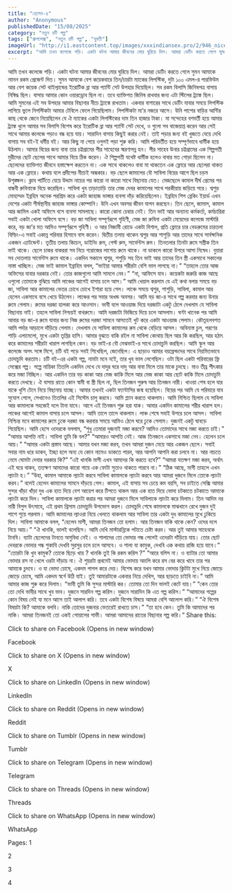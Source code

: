 ```yaml
---
title: "হেলেন-৪"
author: "Anonymous"
publishedDate: "15/08/2025"
category: "নতুন চটি গল্প"
tags: ["গ্রুপসেক্স", "নতুন চটি গল্প", "যুবতী"]
imageUrl: "http://i1.eastcontent.top/images/xxxindiansex.pro/2/946_nice_doggystyle.jpg"
excerpt: "আমি তখন কলেজে পড়ি। একটা ঘটনা আমার জীবনের মোর ঘুরিয়ে দিল। আমরা ডেটিং করতে গেলে সুমন আমাকে নাানন রকম প্রেজেন্ট দিত। সুমন আমাকে বেশ কয়েকবারে তিন/চারটা ম্যাকের লিপস্টিক, দুটা ১০০ এমল-র পারফিউম আর বেশ কয়েক..."
---
```


আমি তখন কলেজে পড়ি। একটা ঘটনা আমার জীবনের মোর ঘুরিয়ে দিল। আমরা ডেটিং করতে গেলে সুমন আমাকে নাানন রকম প্রেজেন্ট দিত। সুমন আমাকে বেশ কয়েকবারে তিন/চারটা ম্যাকের লিপস্টিক, দুটা ১০০ এমল-র পারফিউম আর বেশ কয়েক সেট থাইল্যান্ডের ইরোটিক ব্রা আর প্যান্টি সেট ‍উপহার দিয়েছিল। সব রকম বিলাসি জিনিষপত্র বাসায় নিষিদ্ধ ছিল। বাসায় আমার কোন ওয়ারড্রোব ছিল না। তবে ব্যাক্তিগত জিনিষ রাখবার জন্য এটা স্টিলের ট্র্যাঙ্ক ছিল। আমি সুমনের এই সব উপহার আমার বিছানার নীচে ট্র্যাঙ্কে রাখতাম। একবার বাশারের সাথে ডেটিং যাবার সময়ে লিপস্টিক লাগিয়ে ভুলে নিপস্টিকটা আমার টেবিলে ফেলে গিয়েছিলাম। লিপস্টিকটা মা’র নজরে আসে। উনি পাশের বাড়ির আন্টির কাছ থেকে জেনে নিয়েছিলেন যে ঐ ম্যাকের একটা লিপস্টিকের দাম তিন হাজার টাকা। মা সন্দেহের বশবর্তী হয়ে আমার ট্র্যাঙ্ক খুলে আমার সব বিলাসি বিশেষ করে ইরোটিক ব্রা আর প্যান্টি সেট দেখে, ও গুলো সব বাজেয়াপ্ত করেন আর সেই সাথে আমার কলেজে পড়াও বন্ধ হয়ে যায়। সারাদিন বাসায় কিছুই করার নেই। তাই পড়ার জন্য বই খুজতে যেয়ে দেখি বাসায় সব বই-ই ধর্মীয় বই। আর কিছু না পেয়ে ওগুলই পড়া শুরু করি। আমি পরিবর্তীত হয়ে সম্পূর্ণভাবে ধার্মীক হয়ে উঠলাম। আমার বিয়ের জন্য বাবা তার চট্টগ্রামের পীর সাহেবের স্মরণাপন্ন হন। পীর সাহেব উনার চট্টগ্রামের এক শিল্পপতী মুরীদের ছোট ছেলের সাথে আমার বিয়ে ঠিক করেন। ঐ শিল্পপতী যথেষ্ট ধার্মীক হলেও বাবার মত গোড়া ছিলেন না। ছেলেদের ব্যাক্তিগত জীবনে হস্তাক্ষেপ করতেন না। এক সাথে থাকলেও বাবা মা থাকতেন এক ফ্লোরে আর ছেলেরা থাকত আর এক ফ্লোরে। কথায় বলে প্রদীপের নীচেই অন্ধকার। বড় ছেলে জামালের বৌ সাবিলা বিয়ের আগে ছিল চড়ম উশৃঙ্ক্ষল। ক্লাব পার্টিতে যেয়ে উদ্দাম নাচের পর কারো না কারো সাথে বিছানায় যেত। মেজছেলে কামাল দীর্ঘ প্রেমের পর বান্ধবী রুবিনাকে বিয়ে করেছিল। সাবিলা খুব তাড়াতাড়ি তার মেজ দেবর কামালের সাথে পরকীয়ায় জড়িয়ে পরে।
শ্বশুড় মোহাম্মদ ইব্রহিম অনেক পরশ্রিম করে একটা জাহাজ ভাঙ্গার ব্যবসা দাঁড় করিয়েছিলেন। ইব্রহিম শিপ ব্রেকিং ইয়ার্ড এখন দেশের একটা শীর্ষস্থানীয় জাহাজ ভাঙ্গার কোম্পানি। উনি এখন অবসর জীবন যাপন করছেন। তিন ছেলে, জামাল, কামাল আর জামিল একই অফিসে বসে ব্যবসা সামলাছে। কারো কোনা চেম্বার নেই। তিন ভাই আর অন্যান্য কর্মকর্তা, কর্মচারিরা সবাই একটা খোলা অফিসে বসে। বড় জা সাবিলা সম্পূর্ণরূপে গৃহিণী, মেজ জা রুবিনা একটা মেয়েদের কলেজে মাস্টারি করে, বড় জা’র মত আমিও সম্পূর্ণরূপে গৃহিণী। ও আর নিজামী রোডে একটা বিশাল, প্রতি ফ্লোরে চার বেডরুমের চারতলা বিল্ডিং-এ সবাই একান্ন পরিবার হিসাবে বাস করেন। দ্বিতীয় তলায় থাকেন শ্বশুর আর শাশুড়ি আর তাদের সাথে সার্বক্ষনিক একজন এ্যাটন্ডেন্ট। তৃতীয় তলায় কিচেন, ডাইনিং রুম, গেস্ট রুম, সার্ভেন্টস রুম। তিনতলার তিনটা রুমে সস্ত্রীক তিন ভাই থাকে। ছেলে চাকর বাকররা সব নিচে গ্যরাজের লাগোয় রুমে থাকে। না ডাকলে কারো উপরে আসা নিষেধ। বুয়ারা সব দোতলায় সার্ভেন্টস রুমে থাকে।
একদিন সকালে শ্বশুর, শশুড়ি সহ তিন ভাই আর তাদের তিন স্ত্রী একসাথে সকালের নাস্তা খাচ্ছিল। মেজ ভাই কামাল ইব্রাহিম বলল,
“ভাইয়া আমার শরীরটা বেশি ভাল লাগছে না।”
“তাহলে তোর আজ অফিসের যাবার দরকার নেই। তোর কাজগুলো আমি সামলে নেব।”
“না, আফিসে যাব। কয়েকটা জরুরি কাজ আছে ওগুলো তোমাকে বুঝিয়ে আমি লাঞ্চের আগেই বাসায় চলে আস।”
আমি খেয়াল করলাম যে এই কথা বলার সময়ে বড় জা, সাবিলা আর কামালের ভেতর চোখে চোখে ইশারা হয়ে গেল।
লাঞ্চে সময়ে শ্বশুর, শাশুড়ি, সাবিলা, কামাল আর হেলেন একসাথে বসে খেয়ে উঠলেন। লাঞ্চের পর সবার অখন্ড অবসর। আমি বড় জা-র সাথে গল্প করবার জন্য উনার রুমে গেলাম। রুমের দরজা হালকা করে আওসান। ভাবী বলে আওয়াজ দিয়ে দরজাটা একটু ঠেলে দেখলাম যে সাবিলা বিছানায় নাই। তহলে সাবিলা নিশ্চয়ই বাথরুমে। আমি দরজাটা ভিজিয়ে দিয়ে চলে আসলাম। ঘণ্টা খানেক পর আমি আবার বড় জা-র রুমে যাবার জন্য নিজ রুমের দরজা সামনে আসতেই খুট করে একটা আওয়াজ পেলাম। কৌতূহলবশত আমি পর্দার আড়ালে দাঁড়িয়ে গেলাম। দেখলাম যে সাবিলা কামালের রুম থেকে বেড়িয়ে আসল। অবিন্যস্ত চুল, পরণের শাড়ি এলামেলো, মুখে একটা তৃপ্তির হাসি। আমার বুঝতে বাকি রইল না সাবিলা কোথায় ছিল আর কি করছিল, আর হঠাৎ করে কামালের শরীরটা খারাপ লাগছিল কেন। বড় ভাই-র বৌ মেঝভাই-র সাথে চোদাচুদি করছিল। আমি স্কুল আর কলেজে অসৎ সঙ্গে মিশে, চটি বই পড়ে সবই শিখেছিল, জেনেছিল। এ ছাড়াও আমার বয়ফ্রেন্ডদের সাথে নিয়মিতভাবে চোদাচুদি করতাম। চটি বই-এর একটা গল্প, নামটা মনে নইে, তার খুব ভাল লেগেছিল। ওটা ছিল একটা পরিবারের ফ্রি সেক্সের গল্প। গল্পে নায়িকা তিতলি একদিন দেখে যে দাদুর ঘরে দাদু আর বাবা মিলে তার মাকে চুদছে। মাও তীব্র শীৎকার করে মজা নিচ্ছিল। আর একদিন তার বড় কাকা আর মেজ কাকি মিলে আর মেজ কাকা আর ছোট কাকি মিলে চোদাচুদি করতে দেখছে। ঐ বাসায় রাতে কোন স্বামী বা স্ত্রী ছিল না, ছিল তিনজন পুরুষ আর তিনজন নারী। খাওয়া শেষ হলে যার যাকে খুশি টেনে নিয়ে বিছানায় যাচ্ছে। আমার তখনই একটা ফ্যান্টাসির জন্ম হয়েছিল। বিয়ের পর আমি যে পরিবারে যাব সুযোগ পেলে, সেখানেও তিতলির এই সিস্টেম চালু করবে। আমি প্ল্যান করতে থাকলাম। আমি নিশ্চিত ছিলাম যে সাবিলা আর কামালকে সহজেই দলে টানা যাবে। আগে এই তিনজন শুরু হরা যাক।
আবার একদিন কামালের শরীর খারাপ হল। লাঞ্চের আগেই কামাল বাসায় চলে আসল। আমি তালে তালে থাকলাম। লাঞ্চ শেষে সবাই উপরে চলে আসল। সাবিলা নিশ্চিন্ত মনে কামালের রুমে ঢুকে দরজা বন্ধ করবার সময়ে আমিও ঠেলে ঘরে ঢুকে গেলাম। দুজনই একটু ঘাবড়ে গিয়েছিল। আমি হেসে ওদেরকে বললাম,
“শুধু তেমারা দুজনাই মজা করবে? আমিও তোমাদের সাথে মজা করতে চাই।”
“আমার আপত্তি নাই। সাবিলা তুমি কি বল?”
“আমারও আপত্তি নেই। আজ তিনজনে একসাথে মজা নেব। হেলেন চলে আয়।”
“আমার একটা প্রস্তাব আছে। আমার যখন মজা করব, তখন আমরা দুজন মেয়ে আর একজন ছেলে। সবাই সবার নাম ধরে ডাকব, ইচ্ছা হলে অন্য যে কোন নামেও ডাকতে পারব, আর আপনি আপনি করা চলবে না। আর নাচতে নেমে ঘোমটা দেবার দরকার কি?”
“এই খানকি মাগী এখন আমদের কি করতে হবে?”
“আমরা যতক্ষণ মজা করব, অর্থাৎ এই ঘরে থাকব, ততক্ষণ আমাদের কারো গায়ে এক ফোটা সুতাও থাকতে পারবে না।”
“ঠিক আছে, মাগী তাহলে এখন ল্যাংটা হ।”
“উহা, কামাল আমাকে ল্যাংটা করবে সাবিলা কামালকে ল্যাংটা করবে আর আমরা দুজনে মিলে তোকে ল্যাংটা করব।”
বলেই হেলেন কামালের সামনে দাঁড়য়ে গেল। কামাল, এই বাসায় সব চেয়ে কম বয়সি, সব চাইতে সেক্সি আমার সুন্দর খাঁড়া খাঁড়া দুধ এক হাত দিয়ে বেশ আয়েশ করে টিপতে থাকল আর এক হাত দিয়ে ভোদা চটকাতে চটকাতে আমাকে ল্যাংটা করে দিল। সাবিলা কামালকে ল্যাংটা করার পর আমরা দুজনে মিলে সাবিলাকে ল্যাংটা করে দিলাম। তিন আদিম নর নারী বিপুল উৎসাহে, এই প্রথম থ্রিসাম চোদাচুদি উপভোগ করল। চোদাচুদি শেষে কামালকে মাঝখানে রেখে দুজন দুই পাশে শুয়ে পরলাম। আমি জামালের ল্যাওরা নিয়ে খেলতে থাকলাম আর সাবিলা তার একটা দুধ কামালের মুখে ঢুকিয়ে দিল। সাবিলা আমাকে বলল,
“হেলেন মাগী, আমরা তিনজন তো হলাম। আর তিনজন বাকি থাকে কেন? ওদের দলে নিয়ে আয়।”
“ঐ খানকি, ভালই বলেছিস। আমি দেখি মাস্টারন্নিকে পটাতে চেষ্টা করব। আর তুই আমার সাহেবকে টানবি। ব্যাটা ছেলেদের টানতে অসুবিধা নেই। ও শালাদের তো ভোদার গন্ধ পেলেই ওদেরটা দাঁড়িয়ে যায়। তোর ছোট দেবরকে ভোদার গন্ধ শুকাবি দেখবি সুরসুর চলে চলে আসবে। ও শালা যা কামুক, দেখবি এক কথায় রাজি হয়ে যাবে।”
“তোরটা কি খুব কামুক? তোকে ছিড়ে খায় ? খানকি তুই কি রকম করিস ?”
“আরে বলিস না। ও ব্যাটার তো আমার ভোদার রস না খেলে ওরটা দাঁড়ায় না। ঐ শুয়রটা প্রথমেই আমার ভোদায় আংলি করে রস বের করে খাবে তার পর আমাকে চুদবে। ও যা ভোদা চোষে, একদম পাগল করে দেয়। বিশেষ করে যখন আমার ভোদার ক্লিটটা মুখে নিয়ে জোড়ে জোড়ে চোষে, আমি একদম স্বর্গে উঠি যাই। তুই আমারটাকে একবার নিয়ে দেখিস, আর ছাড়তে চাইবি না।”
আমি আমার কাজ শুরু করে দিলাম।
“ভাবী তুমি কি সুন্দর মাস্টারি কর। তোমার তো দিন ভালই কেটে যায়।”
“কেন তোর তো দেখি ভাবীর সাথে খুব ভাব। দুজনে সারদিন গল্প করিস। দুজনে সারাদিন কি এত গল্প করিস।”
“আমাদের গল্পের কোন বিষয় নেই যা মনে আসে তাই আলাপ করি। তবে একটা বিশেষ বিষয়ে আমরা বেশি আলোপ করি।”
“ঐ বিশেষ বিষয়টা কি? আমাকে বলবি। নাকি তোদের দুজনার ভেতরেই রাখতে চাস।”
“তা হবে কেন। তুমি কি আমাদের পর নাকি। আমরা তিনজনই তো একই গোয়ালের গাভী। আমরা আমাদের রাতের বিছানার গল্প করি।”
Share this:


Click to share on Facebook (Opens in new window)


Facebook




Click to share on X (Opens in new window)


X




Click to share on LinkedIn (Opens in new window)


LinkedIn




Click to share on Reddit (Opens in new window)


Reddit




Click to share on Tumblr (Opens in new window)


Tumblr




Click to share on Telegram (Opens in new window)


Telegram




Click to share on Threads (Opens in new window)


Threads




Click to share on WhatsApp (Opens in new window)


WhatsApp


Pages: 
1
 
2
 
3
 
4
